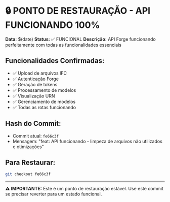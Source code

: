 # 🔒 PONTO DE RESTAURAÇÃO - API FUNCIONANDO 100%

**Data:** $(date)
**Status:** ✅ FUNCIONAL
**Descrição:** API Forge funcionando perfeitamente com todas as funcionalidades essenciais

## Funcionalidades Confirmadas:
- ✅ Upload de arquivos IFC
- ✅ Autenticação Forge
- ✅ Geração de tokens
- ✅ Processamento de modelos
- ✅ Visualização URN
- ✅ Gerenciamento de modelos
- ✅ Todas as rotas funcionando

## Hash do Commit:
- Commit atual: `fe66c3f`
- Mensagem: "feat: API funcionando - limpeza de arquivos não utilizados e otimizações"

## Para Restaurar:
```bash
git checkout fe66c3f
```

---
**⚠️ IMPORTANTE:** Este é um ponto de restauração estável. Use este commit se precisar reverter para um estado funcional.
